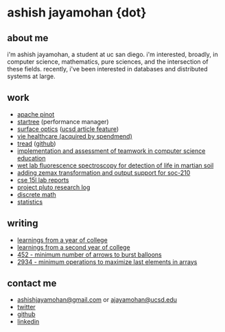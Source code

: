 # ashish jayamohan {dot}
## about me
i'm ashish jayamohan, a student at uc san diego. i'm interested, broadly, in computer science, mathematics, pure sciences, and the intersection of these fields. recently, i've been interested in databases and distributed systems at large.

## work
- [apache pinot](https://github.com/apache/pinot/commits/master/?author=ashishjayamohan)
- [startree](https://www.globenewswire.com/news-release/2024/11/20/2984361/0/en/StarTree-Unveils-New-Features-to-Tackle-Data-Management-and-Security-Challenges-for-Scaling-Real-Time-Analytics.html) (performance manager)
- [surface optics](https://surfaceoptics.com/bsdf-brdf-btdf-review-of-measurement-approaches/) ([ucsd article feature](https://cse.ucsd.edu/about/news/celebrating-10-years-stellar-student-interns))
- [vie healthcare (acquired by spendmend)](https://www.spendmend.com/spendmend-completes-acquisition-of-vie-healthcare-consulting/)
- [tread](https://ashishjayamohan.github.io/tread.web/) ([github](https://github.com/ashishjayamohan/Tread))
- [implementation and assessment of teamwork in computer science education](http://makecscount.com/Jayamohan2021.pdf)
- [wet lab fluorescence spectroscopy for detection of life in martian soil](https://ashishjayamohan.github.io/files/general/poster.pdf)
- [adding zemax transformation and output support for soc-210](https://ashishjayamohan.github.io/files/general/Jayamohan.Ashish.2023.pdf)
- [cse 15l lab reports](https://ashishjayamohan.github.io/cse15l-lab-reports/)
- [project pluto research log](https://ashishjayamohan.github.io/files/general/sf.pdf)
- [discrete math](https://ashishjayamohan.github.io/discrete-math.html)
- [statistics](https://ashishjayamohan.github.io/statistics.html)

## writing
- [learnings from a year of college](https://ashishjayamohan.github.io/files/general/firstyear.html)
- [learnings from a second year of college](https://ashishjayamohan.github.io/files/general/secondyear.html)
- [452 - minimum number of arrows to burst balloons](https://ashishjayamohan.github.io/files/general/452.html)
- [2934 - minimum operations to maximize last elements in arrays](https://ashishjayamohan.github.io/files/general/2934.html)

## contact me
- [ashishjayamohan@gmail.com](mailto:ashishjayamohan@gmail.com) or [ajayamohan@ucsd.edu](mailto:ajayamohan@ucsd.edu)
- [twitter](https://twitter.com/AshishJayamohan)
- [github](https://github.com/ashishjayamohan)
- [linkedin](https://www.linkedin.com/in/ashishjayamohan/)
